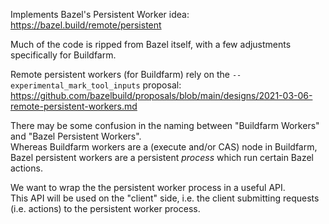 Implements Bazel's Persistent Worker idea: https://bazel.build/remote/persistent

Much of the code is ripped from Bazel itself, with a few adjustments specifically for Buildfarm.

Remote persistent workers (for Buildfarm) rely on the `--experimental_mark_tool_inputs` proposal:
https://github.com/bazelbuild/proposals/blob/main/designs/2021-03-06-remote-persistent-workers.md

There may be some confusion in the naming between "Buildfarm Workers" and "Bazel Persistent Workers".  
Whereas Buildfarm workers are a (execute and/or CAS) node in Buildfarm,
Bazel persistent workers are a persistent *process* which run certain Bazel actions.

We want to wrap the the persistent worker process in a useful API.  
This API will be used on the "client" side, i.e. the client submitting requests (i.e. actions) to 
the persistent worker process.
